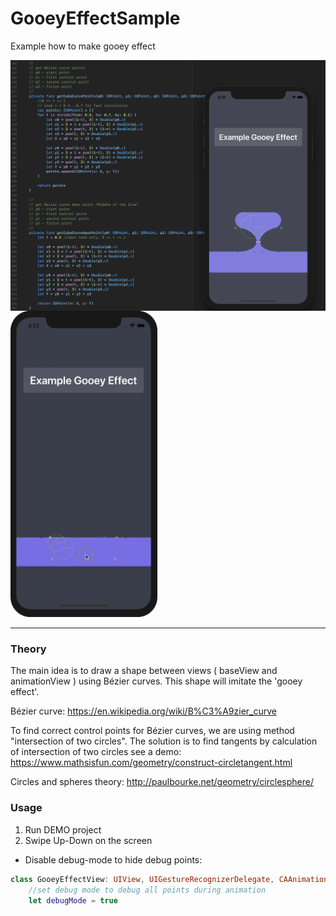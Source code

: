 # GooeyEffectSample
Example how to make gooey effect

<img align="left" width="615" src="/ReadmeSources/1.png" />
<img   width="235" src="/ReadmeSources/Gooey.gif" />
   
      
---
### Theory
The main idea is to draw a shape between views ( baseView and animationView ) using Bézier curves. This shape will imitate the 'gooey effect'.

Bézier curve:
https://en.wikipedia.org/wiki/B%C3%A9zier_curve

To find correct control points for Bézier curves, we are using method "intersection of two circles".
The solution is to find tangents by calculation of intersection of two circles
see a demo: https://www.mathsisfun.com/geometry/construct-circletangent.html
        
Circles and spheres theory:
http://paulbourke.net/geometry/circlesphere/

### Usage

  1. Run DEMO project
  2. Swipe Up-Down on the screen
  
* Disable debug-mode to hide debug points:
``` swift
class GooeyEffectView: UIView, UIGestureRecognizerDelegate, CAAnimationDelegate {
    //set debug mode to debug all points during animation
    let debugMode = true
    
```    
